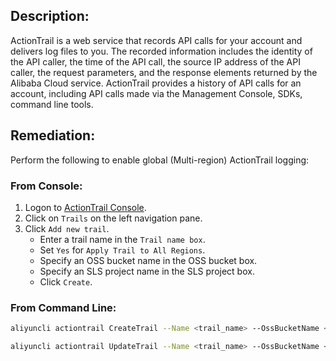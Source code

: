 ## Description:

ActionTrail is a web service that records API calls for your account and delivers log files to you. The recorded information includes the identity of the API caller, the time of the API call, the source IP address of the API caller, the request parameters, and the response elements returned by the Alibaba Cloud service. ActionTrail provides a history of API calls for an account, including API calls made via the Management Console, SDKs, command line tools.

## Remediation:

Perform the following to enable global (Multi-region) ActionTrail logging:

### From Console:

1. Logon to [ActionTrail Console](https://actiontrail.console.aliyun.com/).
2. Click on `Trails` on the left navigation pane.
3. Click `Add new trail`.
   - Enter a trail name in the `Trail name box`.
   - Set `Yes` for `Apply Trail to All Regions`.
   - Specify an OSS bucket name in the OSS bucket box.
   - Specify an SLS project name in the SLS project box.
   - Click `Create`.

### From Command Line:

```bash
aliyuncli actiontrail CreateTrail --Name <trail_name> --OssBucketName <oss_bucket_for_actiontrail> --RoleName aliyunactiontraildefaultrole --SlsProjectArn <sls_project_arn_for_actiontrail> --SlsWriteRoleArn <sls_role_arn_for_actiontrail> --EventRW <api_type_for_actiontrail>
```
```bash
aliyuncli actiontrail UpdateTrail --Name <trail_name> --OssBucketName <oss_bucket_for_actiontrail> --RoleName aliyunactiontraildefaultrole --SlsProjectArn <sls_project_arn_for_actiontrail> --SlsWriteRoleArn <sls_role_arn_for_actiontrail> --EventRW <api_type_for_actiontrail>
```